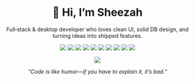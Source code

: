 <!-- ─── Hi / intro line (optional) ───────────────────────────────────────────── -->
<h1 align="center">👋 Hi, I’m Sheezah</h1>
<p align="center">Full‑stack & desktop developer who loves clean UI, solid DB design, and turning ideas into shipped features.</p>

<!-- ─── Tool / Skill Badges ─────────────────────────────────────────────────── -->
<p align="center">
  <img src="https://img.shields.io/badge/C%23-239120?style=for-the-badge&logo=c-sharp&logoColor=white&labelColor=0d1117" />
  <img src="https://img.shields.io/badge/C++-00599C?style=for-the-badge&logo=c%2b%2b&logoColor=white&labelColor=0d1117" />
  <img src="https://img.shields.io/badge/Python-3776AB?style=for-the-badge&logo=python&logoColor=white&labelColor=0d1117" />
  <img src="https://img.shields.io/badge/Next.js-000000?style=for-the-badge&logo=nextdotjs&logoColor=white&labelColor=0d1117" />
  <img src="https://img.shields.io/badge/.NET-512BD4?style=for-the-badge&logo=dotnet&logoColor=white&labelColor=0d1117" />
  <img src="https://img.shields.io/badge/SQL&nbsp;Server-CC2927?style=for-the-badge&logo=microsoftsqlserver&logoColor=white&labelColor=0d1117" />
  <img src="https://img.shields.io/badge/Oracle-F80000?style=for-the-badge&logo=oracle&logoColor=white&labelColor=0d1117" />
  <img src="https://img.shields.io/badge/MongoDB-47A248?style=for-the-badge&logo=mongodb&logoColor=white&labelColor=0d1117" />
  <img src="https://img.shields.io/badge/Windows&nbsp;Forms-0078D7?style=for-the-badge&logo=windows11&logoColor=white&labelColor=0d1117" />
  <img src="https://img.shields.io/badge/UI%2FUX-F7DF1E?style=for-the-badge&logo=figma&logoColor=black&labelColor=0d1117" />
</p>

<!-- ─── Contact / Social Badge ──────────────────────────────────────────────── -->
<p align="center">
  <a href="https://www.linkedin.com/in/sheezah-humayun/">
    <img src="https://img.shields.io/badge/LinkedIn-0A66C2?style=for-the-badge&logo=linkedin&logoColor=white&labelColor=0d1117" />
  </a>
</p>

<!-- ─── Quote or footer (optional) ──────────────────────────────────────────── -->
<p align="center"><em>“Code is like humor—if you have to explain it, it’s bad.”</em></p>
